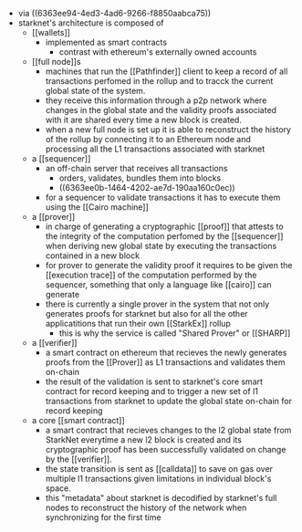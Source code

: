 - via ((6363ee94-4ed3-4ad6-9266-f8850aabca75))
- starknet's architecture is composed of
	- [[wallets]]
		- implemented as smart contracts
			- contrast with ethereum's externally owned accounts
	- [[full node]]s
		- machines that run the [[Pathfinder]] client to keep a record of all transactions perfomed in the rollup and to tracck the current global state of the system.
		- they receive this information through a p2p network where changes in the global state and the validity proofs associated with it are shared every time a new block is created.
		- when a new full node is set up it is able to reconstruct the history of the rollup by connecting it to an Ethereum node and processing all the L1 transactions associated with starknet
	- a [[sequencer]]
		- an off-chain server that receives all transactions
			- orders, validates, bundles them into blocks
			- ((6363ee0b-1464-4202-ae7d-190aa160c0ec))
		- for a sequencer to validate transactions it has to execute them using the [[Cairo machine]]
	- a [[prover]]
		- in charge of generating a  cryptographic [[proof]] that attests to the integrity of the computation perfomed by the [[sequencer]] when deriving new global state by executing the transactions contained in a new block
		- for prover to generate the validity proof it requires to be given the [[execution trace]] of the computation performed by the sequencer, something that only a language like [[cairo]] can generate
		- there is currently a single prover in the system that not only generates proofs for starknet but also for all the other applicatitions that run their own [[StarkEx]] rollup
			- this is why the service is called "Shared Prover" or [[SHARP]]
	- a [[verifier]]
		- a smart contract on ethereum that recieves the newly generates proofs from the [[Prover]] as L1 transactions and validates them on-chain
		- the result of the validation is sent to starknet's core smart contract for record keeping and to trigger a new set of l1 transactions from starknet to update the global state on-chain for record keeping
	- a core [[smart contract]]
		- a smart contract that recieves changes to the l2 global state from StarkNet everytime a new l2 block is created and its cryptographic proof has been successfully validated on change by the [[verifier]].
		- the state transition is sent as [[calldata]] to save on gas over multiple l1 transactions given limitations in individual block's space.
		- this "metadata" about starknet is decodified by starknet's full nodes to reconstruct the history of the network when synchronizing for the first time